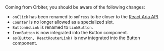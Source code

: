 Coming from Orbiter, you should be aware of the following changes:

- `onClick` has been renamed to `onPress` to be closer to the [React Aria API](https://react-spectrum.adobe.com/react-aria/Button.html#events).
- `Counter` is no longer allowed as a specialized slot.
- `ButtonAsLink` is renamed to `LinkButton`.
- `IconButton` is now integrated into the Button component.
- `as(Button, ReactRouterLink)` is now integrated into the Button component.
